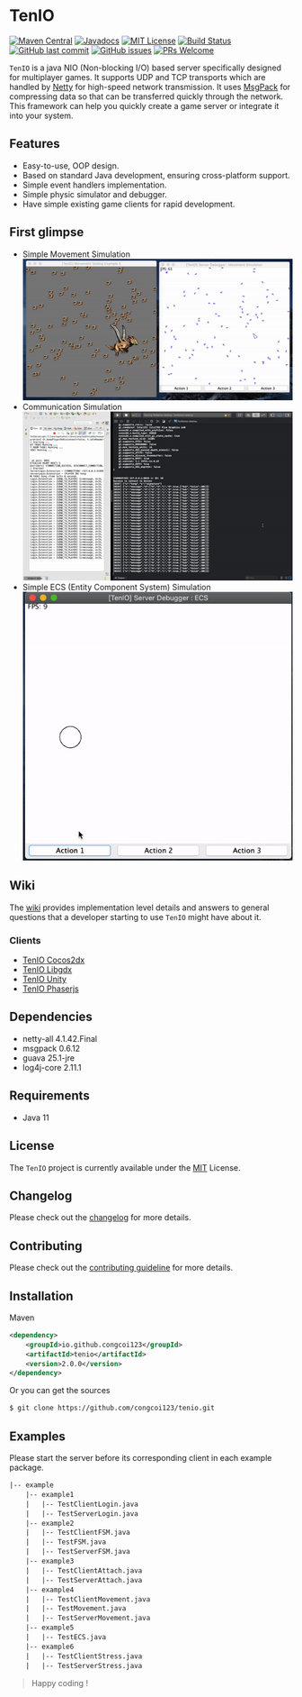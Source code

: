 # TenIO
[![Maven Central](https://img.shields.io/maven-central/v/io.github.congcoi123/tenio.svg)](https://mvnrepository.com/artifact/io.github.congcoi123/tenio)
[![Javadocs](https://javadoc.io/badge2/io.github.congcoi123/tenio/javadoc.svg)](https://javadoc.io/doc/io.github.congcoi123/tenio)
[![MIT License](https://img.shields.io/badge/license-MIT-blue.svg)](LICENSE)
[![Build Status](https://travis-ci.org/congcoi123/tenio.svg?branch=master)](https://travis-ci.org/github/congcoi123/tenio)
[![GitHub last commit](https://img.shields.io/github/last-commit/congcoi123/tenio)](#)
[![GitHub issues](https://img.shields.io/github/issues/congcoi123/tenio)](https://github.com/congcoi123/tenio/issues)
[![PRs Welcome](https://img.shields.io/badge/PRs-welcome-brightgreen.svg)](CONTRIBUTING.md)

`TenIO` is a java NIO (Non-blocking I/O) based server specifically designed for multiplayer games. It supports UDP and TCP transports which are handled by [Netty](https://netty.io/) for high-speed network transmission. It uses [MsgPack](https://msgpack.org/index.html) for compressing data so that can be transferred quickly through the network. This framework can help you quickly create a game server or integrate it into your system.

## Features
- Easy-to-use, OOP design.
- Based on standard Java development, ensuring cross-platform support.
- Simple event handlers implementation.
- Simple physic simulator and debugger.
- Have simple existing game clients for rapid development.

## First glimpse
- Simple Movement Simulation  
![Simple Movement Simulation](assets/movement-simulation-example-4.gif)
- Communication Simulation  
![Communication](assets/login-example-1.gif)
- Simple ECS (Entity Component System) Simulation  
![ECS](assets/ecs-example-5.gif)

## Wiki
The [wiki](https://github.com/congcoi123/tenio/wiki) provides implementation level details and answers to general questions that a developer starting to use `TenIO` might have about it.

### Clients
- [TenIO Cocos2dx](https://github.com/congcoi123/tenio-cocos2dx.git)
- [TenIO Libgdx](https://github.com/congcoi123/tenio-libgdx.git)
- [TenIO Unity](https://github.com/congcoi123/tenio-unity.git)
- [TenIO Phaserjs](https://github.com/congcoi123/tenio-js.git)

## Dependencies
- netty-all 4.1.42.Final
- msgpack 0.6.12
- guava 25.1-jre
- log4j-core 2.11.1

## Requirements
- Java 11

## License
The `TenIO` project is currently available under the [MIT](LICENSE) License.

## Changelog
Please check out the [changelog](CHANGELOG.md) for more details.

## Contributing
Please check out the [contributing guideline](CONTRIBUTING.md) for more details.

## Installation
Maven
```xml
<dependency>
    <groupId>io.github.congcoi123</groupId>
    <artifactId>tenio</artifactId>
    <version>2.0.0</version>
</dependency>
```
Or you can get the sources
```sh
$ git clone https://github.com/congcoi123/tenio.git
```

## Examples
Please start the server before its corresponding client in each example package.

```txt
|-- example
    |-- example1
    |   |-- TestClientLogin.java
    |   |-- TestServerLogin.java
    |-- example2
    |   |-- TestClientFSM.java
    |   |-- TestFSM.java
    |   |-- TestServerFSM.java
    |-- example3
    |   |-- TestClientAttach.java
    |   |-- TestServerAttach.java
    |-- example4
    |   |-- TestClientMovement.java
    |   |-- TestMovement.java
    |   |-- TestServerMovement.java
    |-- example5
    |   |-- TestECS.java
    |-- example6
    |   |-- TestClientStress.java
    |   |-- TestServerStress.java
```

> Happy coding !
